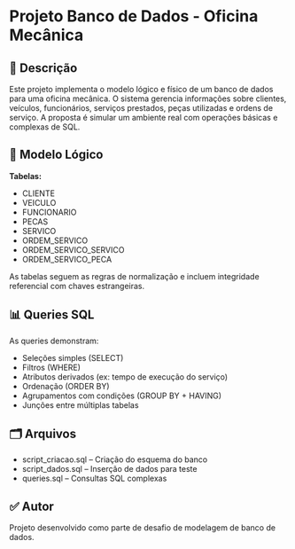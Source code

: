 # Projeto Banco de Dados - Oficina Mecânica

## 📌 Descrição

Este projeto implementa o modelo lógico e físico de um banco de dados para uma oficina mecânica. O sistema gerencia informações sobre clientes, veículos, funcionários, serviços prestados, peças utilizadas e ordens de serviço. A proposta é simular um ambiente real com operações básicas e complexas de SQL.

## 🧩 Modelo Lógico

**Tabelas:**
- CLIENTE
- VEICULO
- FUNCIONARIO
- PECAS
- SERVICO
- ORDEM_SERVICO
- ORDEM_SERVICO_SERVICO
- ORDEM_SERVICO_PECA

As tabelas seguem as regras de normalização e incluem integridade referencial com chaves estrangeiras.

## 📊 Queries SQL

As queries demonstram:
- Seleções simples (SELECT)
- Filtros (WHERE)
- Atributos derivados (ex: tempo de execução do serviço)
- Ordenação (ORDER BY)
- Agrupamentos com condições (GROUP BY + HAVING)
- Junções entre múltiplas tabelas

## 🗂 Arquivos

- script_criacao.sql – Criação do esquema do banco
- script_dados.sql – Inserção de dados para teste
- queries.sql – Consultas SQL complexas

## ✅ Autor

Projeto desenvolvido como parte de desafio de modelagem de banco de dados.
